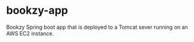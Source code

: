 # bookzy-app
Bookzy Spring boot app that is deployed to a Tomcat sever running on an AWS EC2 instance.
